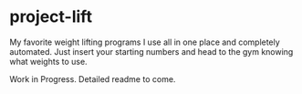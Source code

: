 # project-lift
My favorite weight lifting programs I use all in one place and completely automated. Just insert your starting numbers and head to the gym knowing what weights to use.

Work in Progress. Detailed readme to come.